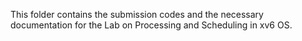 This folder contains the submission codes and the necessary documentation for the Lab on Processing and Scheduling in xv6 OS.
